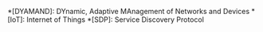 *[DYAMAND]: DYnamic, Adaptive MAnagement of Networks and Devices
*[IoT]: Internet of Things
*[SDP]: Service Discovery Protocol
